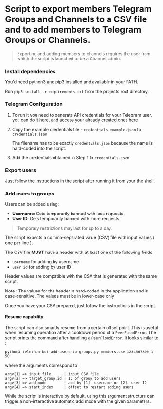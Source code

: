 # Script to export members Telegram Groups and Channels to a CSV file and to add members to Telegram Groups or Channels.

> Exporting and adding members to channels requires the user from which the script is launched to be a Channel admin.

### Install dependencies

You'd need python3 and pip3 installed and available in your PATH.

Run `pip3 install -r requirements.txt` from the projects root directory.

### Telegram Configuration

1. To run it you need to generate API credentials for your Telegram user, you can do it [here](https://core.telegram.org/api/obtaining_api_id), and access your already created ones [here](https://my.telegram.org/apps)
2. Copy the example credentials file - `credentials.example.json` to `credentials.json`

   The filename has to be exactly `credentials.json` because the name is hard-coded into the script.
3. Add the credentials obtained in Step 1 to `credentials.json`

### Export users
Just follow the instructions in the script after running it from your the shell.

### Add users to groups

Users can be added using:
- **Username**: Gets temporarily banned with less requests.
- **User ID**: Gets temporarily banned with more requests.

> Temporary restrictions may last for up to a day.

The script expects a comma-separated value (CSV) file with input values ( one per line ).

The CSV file **MUST** have a header with at least one of the following fields
- `username` for adding by username
- `user id` for adding by user ID

Header values are compatible with the CSV that is generated with the same script.

Note : The values for the header is hard-coded in the application and is case-sensitive. The values must be in lower-case only

Once you have your CSV prepared, just follow the instructions in the script.

#### Resume capability

The script can also smartly resume from a certain offset point. This is useful when resuming operation after a cooldown period of a `PeerFloodError`. The script prints the command after handling a `PeerFloodError`. It looks similar to :
```
python3 telethon-bot-add-users-to-groups.py members.csv 1234567890 1 50
```
where the arguments correspond to :

```
argv[1] => input_file      | input CSV file
argv[2] => target_group.id | ID of group to add users
argv[3] => add_mode        | add by [1]. username or [2]. user ID
argv[4] => start_index     | offset to restart adding users
```

While the script is interactive by default, using this argument structure can trigger a non-interactive automatic add mode with the given parameters.
